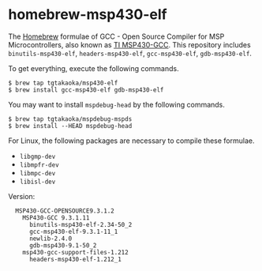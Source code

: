 homebrew-msp430-elf
===================

The [Homebrew][] formulae of GCC - Open Source Compiler for MSP
Microcontrollers, also known as [TI MSP430-GCC][]. This repository includes
`binutils-msp430-elf`, `headers-msp430-elf`, `gcc-msp430-elf`,
`gdb-msp430-elf`.

To get everything, execute the following commands.

    $ brew tap tgtakaoka/msp430-elf
    $ brew install gcc-msp430-elf gdb-msp430-elf

You may want to install `mspdebug-head` by the following commands.

    $ brew tap tgtakaoka/mspdebug-mspds
    $ brew install --HEAD mspdebug-head

For Linux, the following packages are necessary to compile these formulae.

  * `libgmp-dev`
  * `libmpfr-dev`
  * `libmpc-dev`
  * `libisl-dev`

Version:

```
  MSP430-GCC-OPENSOURCE9.3.1.2
    MSP430-GCC 9.3.1.11
      binutils-msp430-elf-2.34-50_2
      gcc-msp430-elf-9.3.1-11_1
      newlib-2.4.0
      gdb-msp430-9.1-50_2
    msp430-gcc-support-files-1.212
      headers-msp430-elf-1.212_1
```

[Homebrew]: https://brew.sh/
[TI MSP430-GCC]: http://www.ti.com/tool/MSP430-GCC-OPENSOURCE
